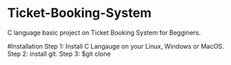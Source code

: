 # Ticket-Booking-System
C language basic project on Ticket Booking System for Begginers.

#Installation 
Step 1: Install C Langauge on your Linux, Windows or MacOS.
Step 2: install git.
Step 3: $git clone
